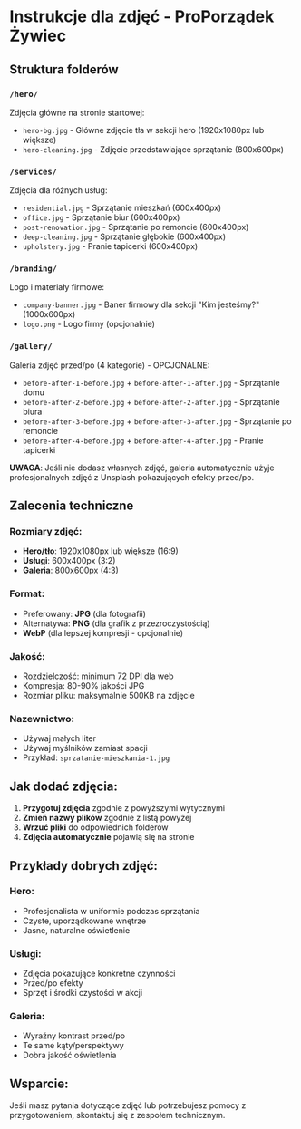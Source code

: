# Instrukcje dla zdjęć - ProPorządek Żywiec

## Struktura folderów

### `/hero/`
Zdjęcia główne na stronie startowej:
- `hero-bg.jpg` - Główne zdjęcie tła w sekcji hero (1920x1080px lub większe)
- `hero-cleaning.jpg` - Zdjęcie przedstawiające sprzątanie (800x600px)

### `/services/`
Zdjęcia dla różnych usług:
- `residential.jpg` - Sprzątanie mieszkań (600x400px)
- `office.jpg` - Sprzątanie biur (600x400px)
- `post-renovation.jpg` - Sprzątanie po remoncie (600x400px)
- `deep-cleaning.jpg` - Sprzątanie głębokie (600x400px)
- `upholstery.jpg` - Pranie tapicerki (600x400px)

### `/branding/`
Logo i materiały firmowe:
- `company-banner.jpg` - Baner firmowy dla sekcji "Kim jesteśmy?" (1000x600px)
- `logo.png` - Logo firmy (opcjonalnie)

### `/gallery/`
Galeria zdjęć przed/po (4 kategorie) - OPCJONALNE:
- `before-after-1-before.jpg` + `before-after-1-after.jpg` - Sprzątanie domu
- `before-after-2-before.jpg` + `before-after-2-after.jpg` - Sprzątanie biura
- `before-after-3-before.jpg` + `before-after-3-after.jpg` - Sprzątanie po remoncie
- `before-after-4-before.jpg` + `before-after-4-after.jpg` - Pranie tapicerki

**UWAGA**: Jeśli nie dodasz własnych zdjęć, galeria automatycznie użyje profesjonalnych zdjęć z Unsplash pokazujących efekty przed/po.

## Zalecenia techniczne

### Rozmiary zdjęć:
- **Hero/tło**: 1920x1080px lub większe (16:9)
- **Usługi**: 600x400px (3:2)
- **Galeria**: 800x600px (4:3)

### Format:
- Preferowany: **JPG** (dla fotografii)
- Alternatywa: **PNG** (dla grafik z przezroczystością)
- **WebP** (dla lepszej kompresji - opcjonalnie)

### Jakość:
- Rozdzielczość: minimum 72 DPI dla web
- Kompresja: 80-90% jakości JPG
- Rozmiar pliku: maksymalnie 500KB na zdjęcie

### Nazewnictwo:
- Używaj małych liter
- Używaj myślników zamiast spacji
- Przykład: `sprzatanie-mieszkania-1.jpg`

## Jak dodać zdjęcia:

1. **Przygotuj zdjęcia** zgodnie z powyższymi wytycznymi
2. **Zmień nazwy plików** zgodnie z listą powyżej
3. **Wrzuć pliki** do odpowiednich folderów
4. **Zdjęcia automatycznie** pojawią się na stronie

## Przykłady dobrych zdjęć:

### Hero:
- Profesjonalista w uniformie podczas sprzątania
- Czyste, uporządkowane wnętrze
- Jasne, naturalne oświetlenie

### Usługi:
- Zdjęcia pokazujące konkretne czynności
- Przed/po efekty
- Sprzęt i środki czystości w akcji

### Galeria:
- Wyraźny kontrast przed/po
- Te same kąty/perspektywy
- Dobra jakość oświetlenia

## Wsparcie:
Jeśli masz pytania dotyczące zdjęć lub potrzebujesz pomocy z przygotowaniem, skontaktuj się z zespołem technicznym.
